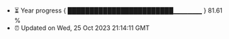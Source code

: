 - ⏳ Year progress { ████████████████████████▁▁▁▁▁▁ } 81.61 %
- ⏰ Updated on Wed, 25 Oct 2023 21:14:11 GMT

